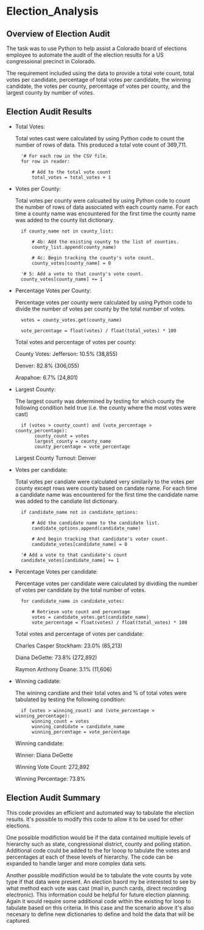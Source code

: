 # Election_Analysis

## Overview of Election Audit

The task was to use Python to help assist a Colorado board of elections employee to automate the audit of the election results for a US congressional precinct in Colorado.  

The requirement included using the data to provide a total vote count, total votes per candidate, percentage of total votes per candidate, the winning candidate, the votes per county, percentage of votes per county, and the largest county by number of votes. 

## Election Audit Results

- Total Votes:
    
    Total votes cast were calculated by using Python code to count the number of rows of data.   This produced a total vote count of 369,711.

        '# For each row in the CSV file.
        for row in reader:

            # Add to the total vote count
            total_votes = total_votes + 1

- Votes per County:

    Total votes per county were calcuated by using Python code to count the number of rows of data associated with each county name.  For each time a county name was encountered for the first time the county name was added to the county list dictionary.
    
        if county_name not in county_list:
            
            # 4b: Add the existing county to the list of counties.
            county_list.append(county_name)

            # 4c: Begin tracking the county's vote count.
            county_votes[county_name] = 0

        '# 5: Add a vote to that county's vote count.
        county_votes[county_name] += 1

- Percentage Votes per County:

    Percentage votes per county were calculated by using Python code to divide the number of votes per county by the total number of votes.  
    
        votes = county_votes.get(county_name)
        
        vote_percentage = float(votes) / float(total_votes) * 100

    Total votes and percentage of votes per county:

    County Votes:
    Jefferson: 10.5% (38,855)

    Denver: 82.8% (306,055)

    Arapahoe: 6.7% (24,801)

- Largest County: 

    The largest county was determined by testing for which county the following condition held true (i.e. the county where the most votes were cast)

        if (votes > county_count) and (vote_percentage > county_percentage):
             county_count = votes
             largest_county = county_name
             county_percentage = vote_percentage

    Largest County Turnout: Denver

- Votes per candidate:

    Total votes per candiate were calculated very similarily to the votes per county except rows were county based on candate name.  For each time a candidate name was encountered for the first time the candidate name was added to the candiate list dictionary. 

        if candidate_name not in candidate_options:

            # Add the candidate name to the candidate list.
            candidate_options.append(candidate_name)

            # And begin tracking that candidate's voter count.
            candidate_votes[candidate_name] = 0

        '# Add a vote to that candidate's count
        candidate_votes[candidate_name] += 1

- Percentage Votes per candidate:

    Percentage votes per candidate were calculated by dividiing the number of votes per candidate by the total number of votes. 

        for candidate_name in candidate_votes:

            # Retrieve vote count and percentage
            votes = candidate_votes.get(candidate_name)
            vote_percentage = float(votes) / float(total_votes) * 100

    Total votes and percentage of votes per candidate:

    Charles Casper Stockham: 23.0% (85,213)

    Diana DeGette: 73.8% (272,892)

    Raymon Anthony Doane: 3.1% (11,606)

- Winning cadidate: 

    The wininng candiate and their total votes and % of total votes were tabulated by testing the following condition:

        if (votes > winning_count) and (vote_percentage > winning_percentage):
            winning_count = votes
            winning_candidate = candidate_name
            winning_percentage = vote_percentage

    Winning candidate:

    Winner: Diana DeGette

    Winning Vote Count: 272,892

    Winning Percentage: 73.8%

## Election Audit Summary

This code provides an efficient and automated way to tabulate the election results.  It's possible to modify this code to allow it to be used for other elections.  

One possible modifiction would be if the data contained multiple levels of hierarchy such as state, congressional district, county and polling station.  Additional code could be added to the for looop to tabulate the votes and percentages at each of these levels of hierarchy.  The code can be expanded to handle larger and more complex data sets. 

Another possible modifiction would be to tabulate the vote counts by vote type if that data were present.  An election baord my be interested to see by what method each vote was cast (mail in, punch cards, direct recording electronic).  This information could be helpful for future election planning.  Again it would require some additional code within the existing for loop to tabulate based on this criteria.  In this case and the scenario above it's also necesary to define new dictionaries to define and hold the data that will be captured.  